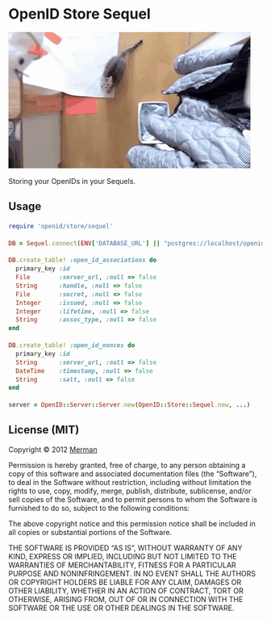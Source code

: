 # OpenID Store Sequel

![](https://github.com/dylanegan/openid-store-sequel/raw/master/cat-attack.gif)

Storing your OpenIDs in your Sequels.

## Usage

```ruby
require 'openid/store/sequel'

DB = Sequel.connect(ENV['DATABASE_URL'] || "postgres://localhost/openid_store_sequel")

DB.create_table! :open_id_associations do
  primary_key :id
  File        :server_url, :null => false
  String      :handle, :null => false
  File        :secret, :null => false
  Integer     :issued, :null => false
  Integer     :lifetime, :null => false
  String      :assoc_type, :null => false
end

DB.create_table! :open_id_nonces do
  primary_key :id
  String      :server_url, :null => false
  DateTime    :timestamp, :null => false
  String      :salt, :null => false
end

server = OpenID::Server::Server.new(OpenID::Store::Sequel.new, ...)
```

## License (MIT)

Copyright © 2012 [Merman](http://dylanegan.com/)

Permission is hereby granted, free of charge, to any person obtaining a copy of this software and associated documentation files (the “Software”), to deal in the Software without restriction, including without limitation the rights to use, copy, modify, merge, publish, distribute, sublicense, and/or sell copies of the Software, and to permit persons to whom the Software is furnished to do so, subject to the following conditions:

The above copyright notice and this permission notice shall be included in all copies or substantial portions of the Software.

THE SOFTWARE IS PROVIDED “AS IS”, WITHOUT WARRANTY OF ANY KIND, EXPRESS OR IMPLIED, INCLUDING BUT NOT LIMITED TO THE WARRANTIES OF MERCHANTABILITY, FITNESS FOR A PARTICULAR PURPOSE AND NONINFRINGEMENT. IN NO EVENT SHALL THE AUTHORS OR COPYRIGHT HOLDERS BE LIABLE FOR ANY CLAIM, DAMAGES OR OTHER LIABILITY, WHETHER IN AN ACTION OF CONTRACT, TORT OR OTHERWISE, ARISING FROM, OUT OF OR IN CONNECTION WITH THE SOFTWARE OR THE USE OR OTHER DEALINGS IN THE SOFTWARE.
